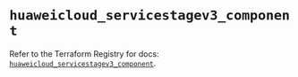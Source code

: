 # `huaweicloud_servicestagev3_component`

Refer to the Terraform Registry for docs: [`huaweicloud_servicestagev3_component`](https://registry.terraform.io/providers/huaweicloud/huaweicloud/1.71.1/docs/resources/servicestagev3_component).
